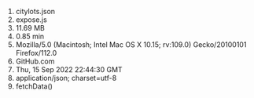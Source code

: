 1. citylots.json
2. expose.js
3. 11.69 MB
4. 0.85 min
5. Mozilla/5.0 (Macintosh; Intel Mac OS X 10.15; rv:109.0) Gecko/20100101 Firefox/112.0
6. GitHub.com
7. Thu, 15 Sep 2022 22:44:30 GMT
8. application/json; charset=utf-8
9. fetchData()
